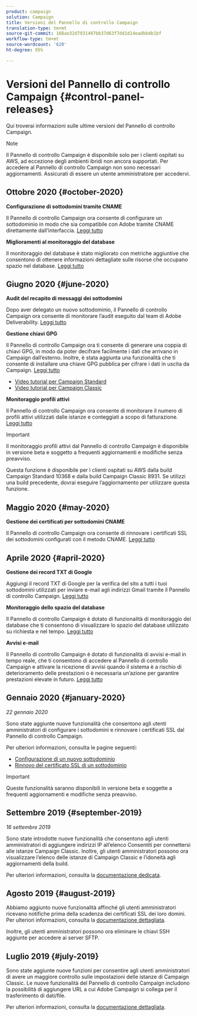 ```yaml
---
product: campaign
solution: Campaign
title: Versioni del Pannello di controllo Campaign
translation-type: tm+mt
source-git-commit: 168ae32d7931497bb37d63f7dd1d14eadbb4b1bf
workflow-type: tm+mt
source-wordcount: '620'
ht-degree: 95%

---
```



# Versioni del Pannello di controllo Campaign {#control-panel-releases}

Qui troverai informazioni sulle ultime versioni del Pannello di controllo Campaign.

>[!NOTE]
>
>Il Pannello di controllo Campaign è disponibile solo per i clienti ospitati su AWS, ad eccezione degli ambienti ibridi non ancora supportati. Per accedere al Pannello di controllo Campaign non sono necessari aggiornamenti. Assicurati di essere un utente amministratore per accedervi.

## Ottobre 2020 {#october-2020}

**Configurazione di sottodomini tramite CNAME**

Il Pannello di controllo Campaign ora consente di configurare un sottodominio in modo che sia compatibile con Adobe tramite CNAME direttamente dall’interfaccia. [Leggi tutto](subdomains-certificates/using/setting-up-new-subdomain.md)

**Miglioramenti al monitoraggio del database**

Il monitoraggio del database è stato migliorato con metriche aggiuntive che consentono di ottenere informazioni dettagliate sulle risorse che occupano spazio nel database. [Leggi tutto](performance-monitoring/using/database-monitoring.md)

## Giugno 2020 {#june-2020}

**Audit del recapito di messaggi dei sottodomini**

Dopo aver delegato un nuovo sottodominio, il Pannello di controllo Campaign ora consente di monitorare l’audit eseguito dal team di Adobe Deliverability. [Leggi tutto](subdomains-certificates/using/setting-up-new-subdomain.md)

**Gestione chiavi GPG**

Il Pannello di controllo Campaign ora ti consente di generare una coppia di chiavi GPG, in modo da poter decifrare facilmente i dati che arrivano in Campaign dall’esterno. Inoltre, è stata aggiunta una funzionalità che ti consente di installare una chiave GPG pubblica per cifrare i dati in uscita da Campaign. [Leggi tutto](instances-settings/using/gpg-keys-management.md)
* [Video tutorial per Campaign Standard](https://docs.adobe.com/content/help/it-IT/campaign-standard-learn/tutorials/administrating/control-panel/gpg-key-management/gpg-key-management-overview.html)
* [Video tutorial per Campaign Classic](https://docs.adobe.com/content/help/it-IT/campaign-classic-learn/tutorials/administrating/control-panel-acc/gpg-key-management/gpg-key-management-overview.html)

**Monitoraggio profili attivi**

Il Pannello di controllo Campaign ora consente di monitorare il numero di profili attivi utilizzati dalle istanze e conteggiati a scopo di fatturazione. [Leggi tutto](performance-monitoring/using/active-profiles-monitoring.md)

>[!IMPORTANT]
>
>Il monitoraggio profili attivi dal Pannello di controllo Campaign è disponibile in versione beta e soggetto a frequenti aggiornamenti e modifiche senza preavviso.
>
>Questa funzione è disponibile per i clienti ospitati su AWS dalla build Campaign Standard 10368 e dalla build Campaign Classic 8931. Se utilizzi una build precedente, dovrai eseguire l’aggiornamento per utilizzare questa funzione.

## Maggio 2020 {#may-2020}

**Gestione dei certificati per sottodomini CNAME**

Il Pannello di controllo Campaign ora consente di rinnovare i certificati SSL dei sottodomini configurati con il metodo CNAME. [Leggi tutto](subdomains-certificates/using/renewing-subdomain-certificate.md)

## Aprile 2020 {#april-2020}

**Gestione dei record TXT di Google**

Aggiungi il record TXT di Google per la verifica del sito a tutti i tuoi sottodomini utilizzati per inviare e-mail agli indirizzi Gmail tramite il Pannello di controllo Campaign. [Leggi tutto](subdomains-certificates/using/managing-txt-records.md)

**Monitoraggio dello spazio del database**

Il Pannello di controllo Campaign è dotato di funzionalità di monitoraggio del database che ti consentono di visualizzare lo spazio del database utilizzato su richiesta e nel tempo. [Leggi tutto](performance-monitoring/using/database-monitoring.md)

**Avvisi e-mail**

Il Pannello di controllo Campaign è dotato di funzionalità di avvisi e-mail in tempo reale, che ti consentono di accedere al Pannello di controllo Campaign e attivare la ricezione di avvisi quando il sistema è a rischio di deterioramento delle prestazioni o è necessaria un’azione per garantire prestazioni elevate in futuro. [Leggi tutto](performance-monitoring/using/email-alerting.md)

## Gennaio 2020 {#january-2020}

*22 gennaio 2020*

Sono state aggiunte nuove funzionalità che consentono agli utenti amministratori di configurare i sottodomini e rinnovare i certificati SSL dal Pannello di controllo Campaign.

Per ulteriori informazioni, consulta le pagine seguenti:
* [Configurazione di un nuovo sottodominio](subdomains-certificates/using/setting-up-new-subdomain.md)
* [Rinnovo del certificato SSL di un sottodominio](subdomains-certificates/using/renewing-subdomain-certificate.md)

>[!IMPORTANT]
>
>Queste funzionalità saranno disponibili in versione beta e soggette a frequenti aggiornamenti e modifiche senza preavviso.

## Settembre 2019 {#september-2019}

*16 settembre 2019*

Sono state introdotte nuove funzionalità che consentono agli utenti amministratori di aggiungere indirizzi IP all’elenco Consentiti per connettersi alle istanze Campaign Classic.
Inoltre, gli utenti amministratori possono ora visualizzare l’elenco delle istanze di Campaign Classic e l’idoneità agli aggiornamenti della build.

Per ulteriori informazioni, consulta la [documentazione dedicata](instances-settings/using/ip-allow-listing-instance-access.md).

## Agosto 2019 {#august-2019}

Abbiamo aggiunto nuove funzionalità affinché gli utenti amministratori ricevano notifiche prima della scadenza dei certificati SSL dei loro domini. Per ulteriori informazioni, consulta la [documentazione dettagliata](subdomains-certificates/using/monitoring-ssl-certificates.md).

Inoltre, gli utenti amministratori possono ora eliminare le chiavi SSH aggiunte per accedere ai server SFTP.

## Luglio 2019 {#july-2019}

Sono state aggiunte nuove funzioni per consentire agli utenti amministratori di avere un maggiore controllo sulle impostazioni delle istanze di Campaign Classic. Le nuove funzionalità del Pannello di controllo Campaign includono la possibilità di aggiungere URL a cui Adobe Campaign si collega per il trasferimento di dati/file.

Per ulteriori informazioni, consulta la [documentazione dettagliata](instances-settings/using/url-permissions.md).
